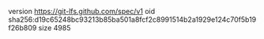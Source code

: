 version https://git-lfs.github.com/spec/v1
oid sha256:d19c65248bc93213b85ba501a8fcf2c8991514b2a1929e124c70f5b19f26b809
size 4985

